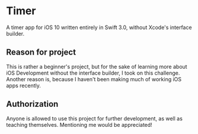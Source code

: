 # Timer
A timer app for iOS 10 written entirely in Swift 3.0, without Xcode's interface builder.

## Reason for project
This is rather a beginner's project, but for the sake of learning more about iOS Development without the interface builder,
I took on this challenge. Another reason is, because I haven't been making much of working iOS apps recently.

## Authorization
Anyone is allowed to use this project for further development, as well as teaching themselves.
Mentioning me would be appreciated!
